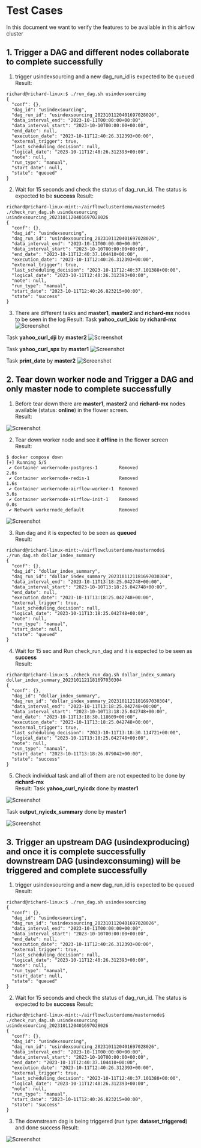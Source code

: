 # Test Cases
In this document we want to verify the features to be available in this airflow cluster

## 1. Trigger a DAG and different nodes collaborate to complete successfully
1. trigger usindexsourcing and a new dag_run_id is expected to be queued
Result:
```
richard@richard-linux:$ ./run_dag.sh usindexsourcing
{
  "conf": {},
  "dag_id": "usindexsourcing",
  "dag_run_id": "usindexsourcing_2023101120401697028026",
  "data_interval_end": "2023-10-11T00:00:00+00:00",
  "data_interval_start": "2023-10-10T00:00:00+00:00",
  "end_date": null,
  "execution_date": "2023-10-11T12:40:26.312393+00:00",
  "external_trigger": true,
  "last_scheduling_decision": null,
  "logical_date": "2023-10-11T12:40:26.312393+00:00",
  "note": null,
  "run_type": "manual",
  "start_date": null,
  "state": "queued"
}
``` 
2. Wait for 15 seconds and check the status of dag_run_id. The status is expected to be **success**
Result:
```
richard@richard-linux-mint:~/airflowclusterdemo/masternode$ ./check_run_dag.sh usindexsourcing usindexsourcing_2023101120401697028026
{
  "conf": {},
  "dag_id": "usindexsourcing",
  "dag_run_id": "usindexsourcing_2023101120401697028026",
  "data_interval_end": "2023-10-11T00:00:00+00:00",
  "data_interval_start": "2023-10-10T00:00:00+00:00",
  "end_date": "2023-10-11T12:40:37.104410+00:00",
  "execution_date": "2023-10-11T12:40:26.312393+00:00",
  "external_trigger": true,
  "last_scheduling_decision": "2023-10-11T12:40:37.101388+00:00",
  "logical_date": "2023-10-11T12:40:26.312393+00:00",
  "note": null,
  "run_type": "manual",
  "start_date": "2023-10-11T12:40:26.823215+00:00",
  "state": "success"
}

```
3. There are different tasks and **master1**, **master2** and **richard-mx** nodes to be seen in the log
Result:
Task **yahoo_curl_ixic** by **richard-mx**
![Screenshot](screenshots/test1_1.png)

Task **yahoo_curl_dji** by **master2**
![Screenshot](screenshots/test1_2.png)

Task **yahoo_curl_spx** by **master1**
![Screenshot](screenshots/test1_3.png)

Task **print_date** by **master2**
![Screenshot](screenshots/test1_4.png)


## 2. Tear down worker node and Trigger a DAG and only master node to complete successfully
1. Before tear down there are **master1**, **master2** and **richard-mx** nodes available (status: **online**) in the flower screen.  
Result:

![Screenshot](screenshots/test2_1.png)


2. Tear down worker node and see it **offline** in the flower screen  
Result:
```
$ docker compose down
[+] Running 5/5
 ✔ Container workernode-postgres-1        Removed                                                                                                                                                              2.6s 
 ✔ Container workernode-redis-1           Removed                                                                                                                                                              1.6s 
 ✔ Container workernode-airflow-worker-1  Removed                                                                                                                                                              3.6s 
 ✔ Container workernode-airflow-init-1    Removed                                                                                                                                                              0.0s 
 ✔ Network workernode_default             Removed 
```

![Screenshot](screenshots/test2_2.png)

3. Run dag and it is expected to be seen as **queued**  
Result:
```
richard@richard-linux-mint:~/airflowclusterdemo/masternode$ ./run_dag.sh dollar_index_summary
{
  "conf": {},
  "dag_id": "dollar_index_summary",
  "dag_run_id": "dollar_index_summary_2023101121181697030304",
  "data_interval_end": "2023-10-11T13:18:25.042748+00:00",
  "data_interval_start": "2023-10-10T13:18:25.042748+00:00",
  "end_date": null,
  "execution_date": "2023-10-11T13:18:25.042748+00:00",
  "external_trigger": true,
  "last_scheduling_decision": null,
  "logical_date": "2023-10-11T13:18:25.042748+00:00",
  "note": null,
  "run_type": "manual",
  "start_date": null,
  "state": "queued"
}
```

4. Wait for 15 sec and Run check_run_dag and it is expected to be seen as **success**  
Result:
```
richard@richard-linux:$ ./check_run_dag.sh dollar_index_summary dollar_index_summary_2023101121181697030304
{
  "conf": {},
  "dag_id": "dollar_index_summary",
  "dag_run_id": "dollar_index_summary_2023101121181697030304",
  "data_interval_end": "2023-10-11T13:18:25.042748+00:00",
  "data_interval_start": "2023-10-10T13:18:25.042748+00:00",
  "end_date": "2023-10-11T13:18:30.118609+00:00",
  "execution_date": "2023-10-11T13:18:25.042748+00:00",
  "external_trigger": true,
  "last_scheduling_decision": "2023-10-11T13:18:30.114721+00:00",
  "logical_date": "2023-10-11T13:18:25.042748+00:00",
  "note": null,
  "run_type": "manual",
  "start_date": "2023-10-11T13:18:26.079042+00:00",
  "state": "success"
}
```

5. Check individual task and all of them are not expected to be done by **richard-mx**  
Result:
Task **yahoo_curl_nyicdx** done by **master1**

![Screenshot](screenshots/test2_3.png)

Task **output_nyicdx_summary** done by **master1**

![Screenshot](screenshots/test2_4.png)


## 3. Trigger an upstream DAG (usindexproducing) and once it is complete successfully downstream DAG (usindexconsuming) will be triggered and complete successfully
1. trigger usindexsourcing and a new dag_run_id is expected to be queued
Result:
```
richard@richard-linux:$ ./run_dag.sh usindexsourcing
{
  "conf": {},
  "dag_id": "usindexsourcing",
  "dag_run_id": "usindexsourcing_2023101120401697028026",
  "data_interval_end": "2023-10-11T00:00:00+00:00",
  "data_interval_start": "2023-10-10T00:00:00+00:00",
  "end_date": null,
  "execution_date": "2023-10-11T12:40:26.312393+00:00",
  "external_trigger": true,
  "last_scheduling_decision": null,
  "logical_date": "2023-10-11T12:40:26.312393+00:00",
  "note": null,
  "run_type": "manual",
  "start_date": null,
  "state": "queued"
}
``` 
2. Wait for 15 seconds and check the status of dag_run_id. The status is expected to be **success**
Result:
```
richard@richard-linux-mint:~/airflowclusterdemo/masternode$ ./check_run_dag.sh usindexsourcing usindexsourcing_2023101120401697028026
{
  "conf": {},
  "dag_id": "usindexsourcing",
  "dag_run_id": "usindexsourcing_2023101120401697028026",
  "data_interval_end": "2023-10-11T00:00:00+00:00",
  "data_interval_start": "2023-10-10T00:00:00+00:00",
  "end_date": "2023-10-11T12:40:37.104410+00:00",
  "execution_date": "2023-10-11T12:40:26.312393+00:00",
  "external_trigger": true,
  "last_scheduling_decision": "2023-10-11T12:40:37.101388+00:00",
  "logical_date": "2023-10-11T12:40:26.312393+00:00",
  "note": null,
  "run_type": "manual",
  "start_date": "2023-10-11T12:40:26.823215+00:00",
  "state": "success"
}
```
3. The downstream dag is being triggered (run type: **dataset_triggered**) and done success
Result:

![Screenshot](screenshots/test3_1.png)
